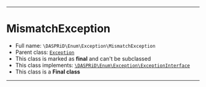 ***

# MismatchException





* Full name: `\DASPRiD\Enum\Exception\MismatchException`
* Parent class: [`Exception`](../../../Exception.md)
* This class is marked as **final** and can't be subclassed
* This class implements:
[`\DASPRiD\Enum\Exception\ExceptionInterface`](./ExceptionInterface.md)
* This class is a **Final class**






***

